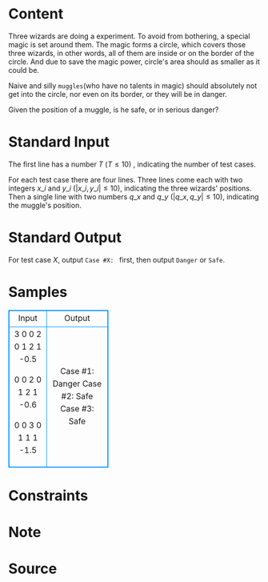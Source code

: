 
# Content

Three wizards are doing a experiment. To avoid from bothering, a special magic is set around them.
The magic forms a circle, which covers those three wizards, in other words, all of them are inside or on the border of the circle.
And due to save the magic power, circle's area should as smaller as it could be.

Naive and silly `muggles`(who have no talents in magic) should absolutely not get into the circle, 
nor even on its border, or they will be in danger.

Given the position of a muggle, is he safe, or in serious danger?

# Standard Input

The first line has a number $T$ ($T\leq 10$) , indicating the number of test cases.

For each test case there are four lines.
Three lines come each with two integers $x\_i$ and $y\_i$ ($\left | x\_i, y\_i \right | \leq 10$), indicating the three wizards' positions.
Then a single line with two numbers $q\_x$ and $q\_y$ ($\left | q\_x, q\_y \right | \leq 10$), indicating the muggle's position.

# Standard Output

For test case $X$, output `Case #X: ` first, then output `Danger` or `Safe`.

# Samples

<style>
        table,table tr th, table tr td { border:1px solid #0094ff; }
        table { width: 200px; min-height: 25px; line-height: 25px; text-align: center; border-collapse: collapse;}   
    </style>
<table>
	<tr>
		<td>Input</td>
		<td>Output</td>
	</tr>
<tr><td>3
0 0
2 0
1 2
1 -0.5

0 0
2 0
1 2
1 -0.6

0 0
3 0
1 1
1 -1.5</td><td>Case #1: Danger
Case #2: Safe
Case #3: Safe</td></tr></table>


# Constraints



# Note



# Source


